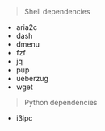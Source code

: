 > Shell dependencies
- aria2c
- dash
- dmenu
- fzf
- jq
- pup
- ueberzug
- wget

> Python dependencies
- i3ipc
